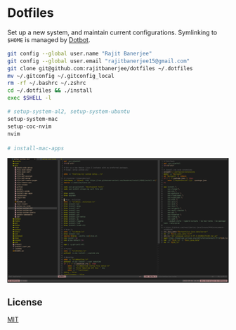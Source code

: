 # Dotfiles

Set up a new system, and maintain current configurations. Symlinking to `$HOME` is managed by [Dotbot][dotbot].

```bash
git config --global user.name "Rajit Banerjee"
git config --global user.email "rajitbanerjee15@gmail.com"
git clone git@github.com:rajitbanerjee/dotfiles ~/.dotfiles
mv ~/.gitconfig ~/.gitconfig_local
rm -rf ~/.bashrc ~/.zshrc
cd ~/.dotfiles && ./install
exec $SHELL -l
```

```bash
# setup-system-al2, setup-system-ubuntu
setup-system-mac
setup-coc-nvim
nvim

# install-mac-apps
```

![nvim](./assets/images/nvim.png)

## License

[MIT][license]

[dotbot]: https://github.com/anishathalye/dotbot
[license]: LICENSE
